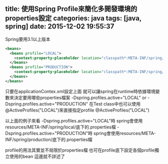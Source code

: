 title: 使用Spring Profile來簡化多開發環境的properties設定
categories: java
tags: [java, spring]
date: 2015-12-02 19:55:37
---

Spring要用3.1以上版本
``` xml applicationContex.xml
<beans>
  <beans profile="LOCAL">
    <context:property-placeholder location="classpath*:META-INF/spring/local/*.properties" />
  </beans>
  <beans profile="PRODUCTION">
    <context:property-placeholder location="classpath*:META-INF/spring/production/*.properties" />
  </beans>
</beans>
```
<!-- more -->
只要在applicationContex.xml設定上面
就可以讓spring在runtime時依據環境變數來決定要用哪些properties檔案
-Dspring.profiles.active="LOCAL" or -Dspring.profiles.active="PRODUCTION"
在Test class中也可以使用@ActiveProfiles("LOCAL")來直接指定profile
@ActiveProfiles("LOCAL")

以上面的例子來看
-Dspring.profiles.active="LOCAL"時
spring會使用resources/META-INF/spring/local/底下的.properties檔
-Dspring.profiles.active="PRODUCTION"時
spring會使用resources/META-INF/spring/production/底下的.properties檔

profile的用法其實並不局限於properties檔
也可在profile底下設定各個profile獨立使用的bean
這邊就不詳述了





